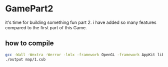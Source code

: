# GamePart2
it's time for building something fun part 2.
i have added so many features compared to the first part of this Game.

## how to compile

```bash
gcc -Wall -Wextra -Werror -lmlx -framework OpenGL -framework AppKit libft/src/*.c src/*.c -o output
./output map/1.cub
